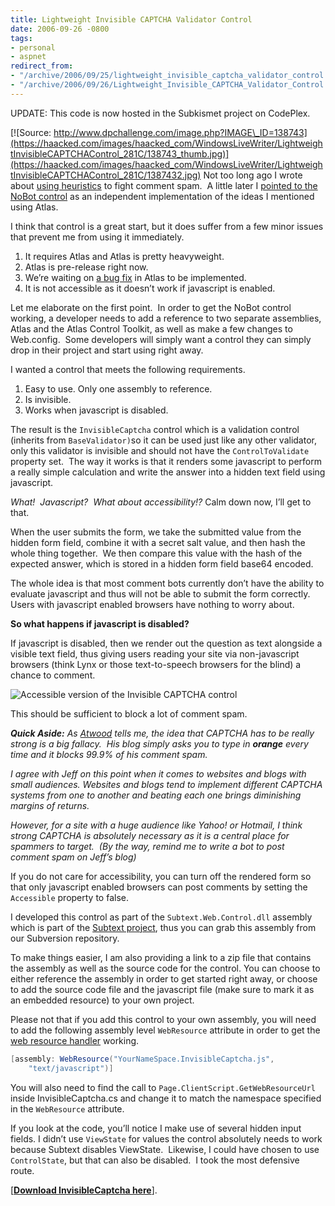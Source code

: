 ```yaml
---
title: Lightweight Invisible CAPTCHA Validator Control
date: 2006-09-26 -0800
tags:
- personal
- aspnet
redirect_from:
- "/archive/2006/09/25/lightweight_invisible_captcha_validator_control.aspx/"
- "/archive/2006/09/26/Lightweight_Invisible_CAPTCHA_Validator_Control.aspx/"
---
```


UPDATE: This code is now hosted in the Subkismet project on CodePlex.

[![Source:
http://www.dpchallenge.com/image.php?IMAGE\_ID=138743](https://haacked.com/images/haacked_com/WindowsLiveWriter/LightweightInvisibleCAPTCHAControl_281C/138743_thumb.jpg)](https://haacked.com/images/haacked_com/WindowsLiveWriter/LightweightInvisibleCAPTCHAControl_281C/1387432.jpg)
Not too long ago I wrote about [using
heuristics](https://haacked.com/archive/2006/08/29/Comment_Spam_Heuristics.aspx)
to fight comment spam.  A little later I [pointed to the NoBot
control](https://haacked.com/archive/2006/09/19/Atlas_Comment_Spam_Heuristics.aspx)
as an independent implementation of the ideas I mentioned using Atlas.

I think that control is a great start, but it does suffer from a few
minor issues that prevent me from using it immediately.

1.  It requires Atlas and Atlas is pretty heavyweight.
2.  Atlas is pre-release right now.
3.  We’re waiting on [a bug
    fix](https://haacked.com/archive/2006/09/19/Please_Vote_On_This_Atlas_Javascript_Bug.aspx)
    in Atlas to be implemented.
4.  It is not accessible as it doesn’t work if javascript is enabled.

Let me elaborate on the first point.  In order to get the NoBot control
working, a developer needs to add a reference to two separate
assemblies, Atlas and the Atlas Control Toolkit, as well as make a few
changes to Web.config.  Some developers will simply want a control they
can simply drop in their project and start using right away.

I wanted a control that meets the following requirements.

1.  Easy to use. Only one assembly to reference.
2.  Is invisible.
3.  Works when javascript is disabled.

The result is the `InvisibleCaptcha` control which is a validation
control (inherits from `BaseValidator)`so it can be used just like any
other validator, only this validator is invisible and should not have
the `ControlToValidate` property set.  The way it works is that it
renders some javascript to perform a really simple calculation and write
the answer into a hidden text field using javascript.

*What!  Javascript?  What about accessibility!?* Calm down now, I’ll get
to that.

When the user submits the form, we take the submitted value from the
hidden form field, combine it with a secret salt value, and then hash
the whole thing together.  We then compare this value with the hash of
the expected answer, which is stored in a hidden form field base64
encoded.

The whole idea is that most comment bots currently don’t have the
ability to evaluate javascript and thus will not be able to submit the
form correctly.  Users with javascript enabled browsers have nothing to
worry about.

**So what happens if javascript is disabled?**

If javascript is disabled, then we render out the question as text
alongside a visible text field, thus giving users reading your site via
non-javascript browsers (think Lynx or those text-to-speech browsers for
the blind) a chance to comment.

![Accessible version of the Invisible CAPTCHA
control](https://haacked.com/images/haacked_com/WindowsLiveWriter/LightweightInvisibleCAPTCHAControl_281C/AccessibleInvisibleCaptcha4.png)

This should be sufficient to block a lot of comment spam.

***Quick Aside:** As [Atwood](http://codinghorror.com/) tells me, the
idea that CAPTCHA has to be really strong is a big fallacy.  His blog
simply asks you to type in **orange** every time and it blocks 99.9% of
his comment spam.*

*I agree with Jeff on this point when it comes to websites and blogs
with small audiences. Websites and blogs tend to implement different
CAPTCHA systems from one to another and beating each one brings
diminishing margins of returns.*

*However, for a site with a huge audience like Yahoo! or Hotmail, I
think strong CAPTCHA is absolutely necessary as it is a central place
for spammers to target.  (By the way, remind me to write a bot to post
comment spam on Jeff’s blog)*

If you do not care for accessibility, you can turn off the rendered form
so that only javascript enabled browsers can post comments by setting
the `Accessible` property to false.

I developed this control as part of the `Subtext.Web.Control.dll`
assembly which is part of the [Subtext
project](http://subtextproject.com/), thus you can grab this assembly
from our Subversion repository.

To make things easier, I am also providing a link to a zip file that
contains the assembly as well as the source code for the control. You
can choose to either reference the assembly in order to get started
right away, or choose to add the source code file and the javascript
file (make sure to mark it as an embedded resource) to your own project.

Please not that if you add this control to your own assembly, you will
need to add the following assembly level `WebResource` attribute in
order to get the [web resource
handler](http://aspnet.4guysfromrolla.com/articles/080906-1.aspx)
working.

```csharp
[assembly: WebResource("YourNameSpace.InvisibleCaptcha.js", 
    "text/javascript")]
```

You will also need to find the call to
`Page.ClientScript.GetWebResourceUrl` inside InvisibleCaptcha.cs and
change it to match the namespace specified in the `WebResource`
attribute.

If you look at the code, you’ll notice I make use of several hidden
input fields. I didn’t use `ViewState` for values the control absolutely
needs to work because Subtext disables ViewState.  Likewise, I could
have chosen to use `ControlState`, but that can also be disabled.  I
took the most defensive route.

[[**Download InvisibleCaptcha
here**](http://www.codeplex.com/subkismet)].

